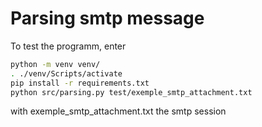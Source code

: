 # Parsing smtp message
To test the programm, enter
```bash
python -m venv venv/
. ./venv/Scripts/activate
pip install -r requirements.txt
python src/parsing.py test/exemple_smtp_attachment.txt
```
with exemple_smtp_attachment.txt the smtp session